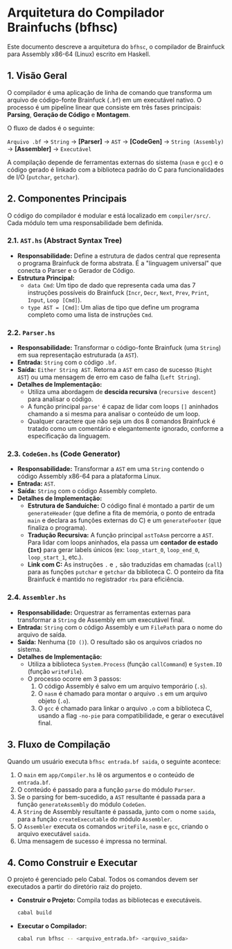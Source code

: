 # Arquitetura do Compilador Brainfuchs (bfhsc)

Este documento descreve a arquitetura do `bfhsc`, o compilador de Brainfuck para Assembly x86-64 (Linux) escrito em Haskell.

## 1. Visão Geral

O compilador é uma aplicação de linha de comando que transforma um arquivo de código-fonte Brainfuck (`.bf`) em um executável nativo. O processo é um pipeline linear que consiste em três fases principais: **Parsing**, **Geração de Código** e **Montagem**.

O fluxo de dados é o seguinte:

`Arquivo .bf` → `String` → **[Parser]** → `AST` → **[CodeGen]** → `String (Assembly)` → **[Assembler]** → `Executável`

A compilação depende de ferramentas externas do sistema (`nasm` e `gcc`) e o código gerado é linkado com a biblioteca padrão do C para funcionalidades de I/O (`putchar`, `getchar`).

## 2. Componentes Principais

O código do compilador é modular e está localizado em `compiler/src/`. Cada módulo tem uma responsabilidade bem definida.

### 2.1. `AST.hs` (Abstract Syntax Tree)

* **Responsabilidade:** Define a estrutura de dados central que representa o programa Brainfuck de forma abstrata. É a "linguagem universal" que conecta o Parser e o Gerador de Código.
* **Estrutura Principal:**
    * `data Cmd`: Um tipo de dado que representa cada uma das 7 instruções possíveis do Brainfuck (`Incr`, `Decr`, `Next`, `Prev`, `Print`, `Input`, `Loop [Cmd]`).
    * `type AST = [Cmd]`: Um alias de tipo que define um programa completo como uma lista de instruções `Cmd`.

### 2.2. `Parser.hs`

* **Responsabilidade:** Transformar o código-fonte Brainfuck (uma `String`) em sua representação estruturada (a `AST`).
* **Entrada:** `String` com o código `.bf`.
* **Saída:** `Either String AST`. Retorna a `AST` em caso de sucesso (`Right AST`) ou uma mensagem de erro em caso de falha (`Left String`).
* **Detalhes de Implementação:**
    * Utiliza uma abordagem de **descida recursiva** (`recursive descent`) para analisar o código.
    * A função principal `parse'` é capaz de lidar com loops `[]` aninhados chamando a si mesma para analisar o conteúdo de um loop.
    * Qualquer caractere que não seja um dos 8 comandos Brainfuck é tratado como um comentário e elegantemente ignorado, conforme a especificação da linguagem.

### 2.3. `CodeGen.hs` (Code Generator)

* **Responsabilidade:** Transformar a `AST` em uma `String` contendo o código Assembly x86-64 para a plataforma Linux.
* **Entrada:** `AST`.
* **Saída:** `String` com o código Assembly completo.
* **Detalhes de Implementação:**
    * **Estrutura de Sanduíche:** O código final é montado a partir de um `generateHeader` (que define a fita de memória, o ponto de entrada `main` e declara as funções externas do C) e um `generateFooter` (que finaliza o programa).
    * **Tradução Recursiva:** A função principal `astToAsm` percorre a `AST`. Para lidar com loops aninhados, ela passa um **contador de estado (`Int`)** para gerar labels únicos (ex: `loop_start_0`, `loop_end_0`, `loop_start_1`, etc.).
    * **Link com C:** As instruções `.` e `,` são traduzidas em chamadas (`call`) para as funções `putchar` e `getchar` da biblioteca C. O ponteiro da fita Brainfuck é mantido no registrador `rbx` para eficiência.

### 2.4. `Assembler.hs`

* **Responsabilidade:** Orquestrar as ferramentas externas para transformar a `String` de Assembly em um executável final.
* **Entrada:** `String` com o código Assembly e um `FilePath` para o nome do arquivo de saída.
* **Saída:** Nenhuma (`IO ()`). O resultado são os arquivos criados no sistema.
* **Detalhes de Implementação:**
    * Utiliza a biblioteca `System.Process` (função `callCommand`) e `System.IO` (função `writeFile`).
    * O processo ocorre em 3 passos:
        1.  O código Assembly é salvo em um arquivo temporário (`.s`).
        2.  O `nasm` é chamado para montar o arquivo `.s` em um arquivo objeto (`.o`).
        3.  O `gcc` é chamado para linkar o arquivo `.o` com a biblioteca C, usando a flag `-no-pie` para compatibilidade, e gerar o executável final.

## 3. Fluxo de Compilação

Quando um usuário executa `bfhsc entrada.bf saida`, o seguinte acontece:

1.  O `main` em `app/Compiler.hs` lê os argumentos e o conteúdo de `entrada.bf`.
2.  O conteúdo é passado para a função `parse` do módulo `Parser`.
3.  Se o parsing for bem-sucedido, a `AST` resultante é passada para a função `generateAssembly` do módulo `CodeGen`.
4.  A `String` de Assembly resultante é passada, junto com o nome `saida`, para a função `createExecutable` do módulo `Assembler`.
5.  O `Assembler` executa os comandos `writeFile`, `nasm` e `gcc`, criando o arquivo executável `saida`.
6.  Uma mensagem de sucesso é impressa no terminal.

## 4. Como Construir e Executar

O projeto é gerenciado pelo Cabal. Todos os comandos devem ser executados a partir do diretório raiz do projeto.

* **Construir o Projeto:** Compila todas as bibliotecas e executáveis.
    ```bash
    cabal build
    ```

* **Executar o Compilador:**
    ```bash
    cabal run bfhsc -- <arquivo_entrada.bf> <arquivo_saida>
    ```
